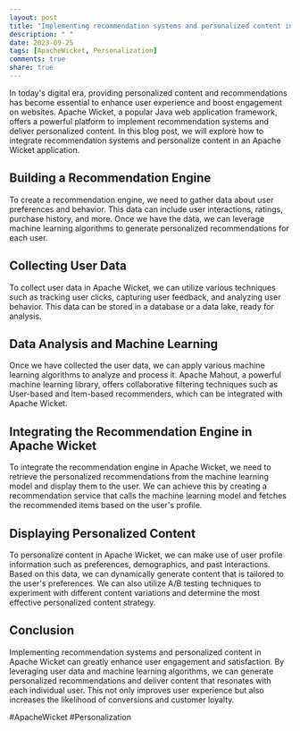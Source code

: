 ```yaml
---
layout: post
title: "Implementing recommendation systems and personalized content in Apache Wicket"
description: " "
date: 2023-09-25
tags: [ApacheWicket, Personalization]
comments: true
share: true
---
```


In today's digital era, providing personalized content and recommendations has become essential to enhance user experience and boost engagement on websites. Apache Wicket, a popular Java web application framework, offers a powerful platform to implement recommendation systems and deliver personalized content. In this blog post, we will explore how to integrate recommendation systems and personalize content in an Apache Wicket application.

## Building a Recommendation Engine

To create a recommendation engine, we need to gather data about user preferences and behavior. This data can include user interactions, ratings, purchase history, and more. Once we have the data, we can leverage machine learning algorithms to generate personalized recommendations for each user.

## Collecting User Data

To collect user data in Apache Wicket, we can utilize various techniques such as tracking user clicks, capturing user feedback, and analyzing user behavior. This data can be stored in a database or a data lake, ready for analysis.

## Data Analysis and Machine Learning

Once we have collected the user data, we can apply various machine learning algorithms to analyze and process it. Apache Mahout, a powerful machine learning library, offers collaborative filtering techniques such as User-based and Item-based recommenders, which can be integrated with Apache Wicket.

## Integrating the Recommendation Engine in Apache Wicket

To integrate the recommendation engine in Apache Wicket, we need to retrieve the personalized recommendations from the machine learning model and display them to the user. We can achieve this by creating a recommendation service that calls the machine learning model and fetches the recommended items based on the user's profile.

## Displaying Personalized Content

To personalize content in Apache Wicket, we can make use of user profile information such as preferences, demographics, and past interactions. Based on this data, we can dynamically generate content that is tailored to the user's preferences. We can also utilize A/B testing techniques to experiment with different content variations and determine the most effective personalized content strategy.

## Conclusion

Implementing recommendation systems and personalized content in Apache Wicket can greatly enhance user engagement and satisfaction. By leveraging user data and machine learning algorithms, we can generate personalized recommendations and deliver content that resonates with each individual user. This not only improves user experience but also increases the likelihood of conversions and customer loyalty.

#ApacheWicket #Personalization